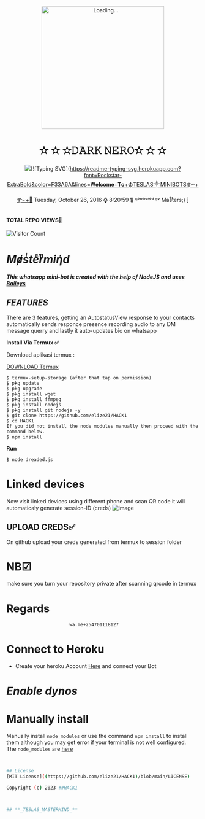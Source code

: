 <p align="center">
<img src="./database/kaveesha.gif" alt="Loading..." width="320"/>
<p align="center">

<h1 align="center">✫ ✫ ✫𝙳𝙰𝚁𝙺 𝙽𝙴𝚁𝙾✫ ✫ ✫<br></h1>
<p align="center">
<img src="https://i.ibb.co/Bnkt1TC/Whats-App-Image-2022-09-12-at-09-02-23.jpg"
 
 ## [![Typing SVG](https://readme-typing-svg.herokuapp.com?font=Rockstar-ExtraBold&color=F33A6A&lines=𝐖𝐞𝐥𝐜𝐨𝐦𝐞+𝐓𝐨+☬TESLAS༒MINIBOTS࿐+࿐+📅 Tuesday, October 26, 2016 ⌚ 8:20:59 🎖️ ᴳᵉⁿᵉʳᵃᵗᵉᵈ ᴮʸ Maͭsͪtͤers;) ]
 
 
 #### TOTAL REPO VIEWS📍
![Visitor Count](https://profile-counter.glitch.me/terror-boy/count.svg)










# _Mⱥsͥteͣrͫmiήd_

***This whatsapp mini-bot is created with the help of NodeJS and uses [Baileys](https://github.com/whiskeysockets/baileys)***

## *FEATURES*
There are 3 features, getting an AutostatusView response to your contacts automatically sends responce presence recording audio to any DM message querry and lastly it auto-updates bio on whatsapp



**Install Via Termux ✅**

Download aplikasi termux  :

[DOWNLOAD Termux](https://f-droid.org/en/packages/com.termux/)


```
$ termux-setup-storage (after that tap on permission)
$ pkg update
$ pkg upgrade
$ pkg install wget
$ pkg install ffmpeg
$ pkg install nodejs
$ pkg install git nodejs -y
$ git clone https://github.com/elize21/HACK1
$ cd HACK1
If you did not install the node modules manually then proceed with the command below.
$ npm install
```

**Run**
```bash
$ node dreaded.js
```
# Linked devices

Now visit linked devices using different phone and scan QR code
it will automaticaly generate session-ID (creds)
![image](https://github.com/elize21/HACK1/assets/106829163/ad4f105d-4271-46ab-8bdf-8adabd0660b2)
## UPLOAD CREDS✅
On github upload your creds generated from termux to session folder




# NB☑
make sure you turn your repository private after scanning qrcode in termux
# **Regards** 
                           wa.me+254701118127
# **Connect to Heroku**
- Create your heroku Account [Here](https://id.heroku.com/login) and connect your Bot
# _Enable dynos_


# Manually install
Manually install ```node_modules``` or use the command ```npm install``` to install them although you may get error if your terminal is not well configured.
<br>The ```node_modules``` are [here](https://drive.google.com/file/d/1xgRIwDVuTklxwdtsx933WfmzqtRxEsGV/view?usp=share_link)
```bash


## License
[MIT License]((https://github.com/elize21/HACK1)/blob/main/LICENSE)

Copyright (c) 2023 ##HACK1 



## **_TESLAS_MASTERMIND_**
